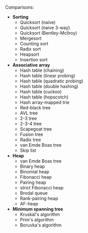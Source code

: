 Comparisons:
* **Sorting**
    * Quicksort (naive)
    * Quicksort (naive 3-way)
    * Quicksort (Bentley-McIlroy)
    * Mergesort
    * Counting sort
    * Radix sort
    * Heapsort
    * Insertion sort
* **Associative array**
    * Hash table (chaining)
    * Hash table (linear probing)
    * Hash table (quadratic probing)
    * Hash table (double hashing)
    * Hash table (cuckoo)
    * Hash table (hopscotch)
    * Hash array-mapped trie
    * Red-black tree
    * AVL tree
    * 2-3 tree
    * 2-3-4 tree
    * Scapegoat tree
    * Fusion tree
    * Radix tree
    * van Emde Boas tree
    * Skip list
* **Heap**
    * van Emde Boas tree
    * Binary heap
    * Binomial heap
    * Fibonacci heap
    * Pairing heap
    * strict Fibonacci heap
    * Brodal queue
    * Rank-pairing heap
    * AF-heap
* **Minimum spanning tree**
    * Kruskal's algorithm
    * Prim's algorithm
    * Boruvka's algorithm
